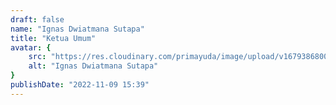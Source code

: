 ```yaml
---
draft: false
name: "Ignas Dwiatmana Sutapa"
title: "Ketua Umum"
avatar: {
    src: "https://res.cloudinary.com/primayuda/image/upload/v1679386800/APDI/Ignasius_lhqnlv.jpg",
    alt: "Ignas Dwiatmana Sutapa"
}
publishDate: "2022-11-09 15:39"
---
```

